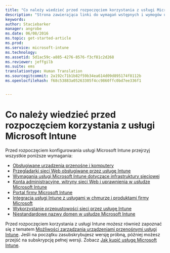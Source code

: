 ```yaml
---
title: "Co należy wiedzieć przed rozpoczęciem korzystania z usługi Microsoft Intune | Microsoft Intune"
description: "Strona zawierająca linki do wymagań wstępnych i wymogów usługi Intune"
keywords: 
author: Staciebarker
manager: angrobe
ms.date: 06/08/2016
ms.topic: get-started-article
ms.prod: 
ms.service: microsoft-intune
ms.technology: 
ms.assetid: 5d1ac59c-a885-4276-8576-f3cf81c2d268
ms.reviewer: jeffgilb
ms.suite: ems
translationtype: Human Translation
ms.sourcegitcommit: 2a192c71b1b82f59b34ea614d09d895174f8112b
ms.openlocfilehash: f68c53883a05263305f4cc9860ffc0bd7ee336f1


---
```


# Co należy wiedzieć przed rozpoczęciem korzystania z usługi Microsoft Intune

Przed rozpoczęciem konfigurowania usługi Microsoft Intune przejrzyj wszystkie poniższe wymagania:

- [Obsługiwane urządzenia przenośne i komputery](supported-mobile-devices-and-computers.md)
- [Przeglądarki sieci Web obsługiwane przez usługę Intune](supported-web-browsers.md)
- [Wymagania usługi Microsoft Intune dotyczące infrastruktury sieciowej](network-infrastructure-requirements-for-microsoft-intune.md)
- [Konta administracyjne, witryny sieci Web i uprawnienia w usłudze Microsoft Intune](administrative-accounts-websites-perms.md)
- [Portal firmy Microsoft Intune](microsoft-intune-company-portal.md)
- [Integracja usługi Intune z usługami w chmurze i produktami firmy Microsoft](integration-with-cloud-services.md)
- [Wykorzystanie przepustowości sieci przez usługę Intune](network-bandwidth-use.md)
- [Niestandardowe nazwy domen w usłudze Microsoft Intune](domain-names-for-microsoft-intune.md)


Przed rozpoczęciem korzystania z usługi Intune możesz również zapoznać się z tematem [Możliwości zarządzania urządzeniami przenośnymi usługi Intune](/intune/get-started/mobile-device-management-capabilities-in-microsoft-intune). Jeśli na początku zasubskrybujesz wersję próbną, później możesz przejść na subskrypcję pełnej wersji. Zobacz [Jak kupić usługę Microsoft Intune](http://www.microsoft.com/en-us/server-cloud/products/microsoft-intune/Purchasing.aspx).



<!--HONumber=Jul16_HO4-->


